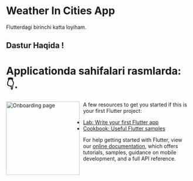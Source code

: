 # Weather In Cities App

Flutterdagi birinchi katta loyiham.

## Dastur Haqida ! 
# Applicationda sahifalari rasmlarda: 👇.
<img src="https://ibb.co/7zz8fDL/1.jpg"
     alt="Onboarding page"
     style="float: left; margin-right: 10px;" width="200" />





A few resources to get you started if this is your first Flutter project:

- [Lab: Write your first Flutter app](https://flutter.dev/docs/get-started/codelab)
- [Cookbook: Useful Flutter samples](https://flutter.dev/docs/cookbook)

For help getting started with Flutter, view our
[online documentation](https://flutter.dev/docs), which offers tutorials,
samples, guidance on mobile development, and a full API reference.



